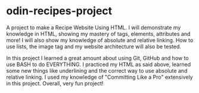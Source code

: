 # odin-recipes-project
A project to make a Recipe Website Using HTML. I will demonstrate
my knowledge in HTML, showing my mastery of tags, elements, attributes
and more! I will also show my knowledge of absolute and relative linking.
How to use lists, the image tag and my website architecture will also be tested.

In this project I learned a great amount about using Git, GitHub and how to use BASH to do EVERYTHING. I practiced my HTML as said above, learned some new things like underlining and the correct way to use absolute and relative linking. I used my knowledge of "Committing Like a Pro" extensively in this project. Overall, very fun project! 